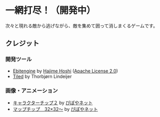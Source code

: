 # 一網打尽！（開発中）

次々と現れる敵から逃げながら、敵を集めて囲って消しまくるゲームです。

## クレジット

### 開発ツール
- [Ebitengine](https://ebitengine.org/)
  by [Hajime Hoshi](https://hajimehoshi.com/)
  ([Apache License 2.0](https://www.apache.org/licenses/LICENSE-2.0))
- [Tiled](https://www.mapeditor.org/)
  by Thorbjørn Lindeijer

### 画像・アニメーション
- [キャラクターチップ２](https://pipoya.net/sozai/assets/charachip/character-chip-2/)
  by [ぴぽやネット](https://pipoya.net/)
- [マップチップ　32×32～](https://pipoya.net/sozai/assets/map-chip_tileset32/)
  by [ぴぽやネット](https://pipoya.net/)
